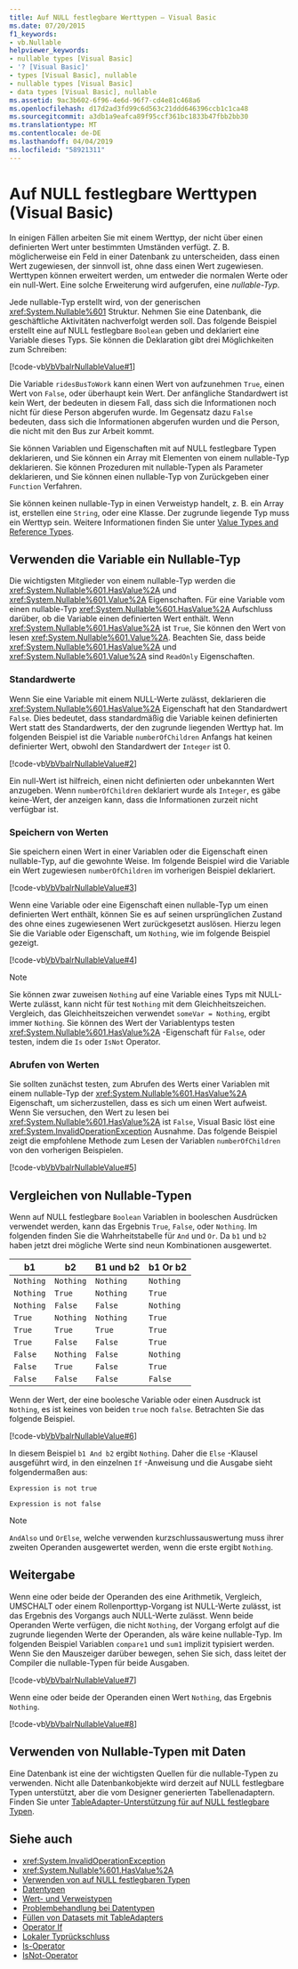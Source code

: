 ```yaml
---
title: Auf NULL festlegbare Werttypen – Visual Basic
ms.date: 07/20/2015
f1_keywords:
- vb.Nullable
helpviewer_keywords:
- nullable types [Visual Basic]
- '? [Visual Basic]'
- types [Visual Basic], nullable
- nullable types [Visual Basic]
- data types [Visual Basic], nullable
ms.assetid: 9ac3b602-6f96-4e6d-96f7-cd4e81c468a6
ms.openlocfilehash: d17d2ad3fd99c6d563c21ddd646396ccb1c1ca48
ms.sourcegitcommit: a3db1a9eafca89f95ccf361bc1833b47fbb2bb30
ms.translationtype: MT
ms.contentlocale: de-DE
ms.lasthandoff: 04/04/2019
ms.locfileid: "58921311"
---
```

# <a name="nullable-value-types-visual-basic"></a>Auf NULL festlegbare Werttypen (Visual Basic)

In einigen Fällen arbeiten Sie mit einem Werttyp, der nicht über einen definierten Wert unter bestimmten Umständen verfügt. Z. B. möglicherweise ein Feld in einer Datenbank zu unterscheiden, dass einen Wert zugewiesen, der sinnvoll ist, ohne dass einen Wert zugewiesen. Werttypen können erweitert werden, um entweder die normalen Werte oder ein null-Wert. Eine solche Erweiterung wird aufgerufen, eine *nullable-Typ*.

Jede nullable-Typ erstellt wird, von der generischen <xref:System.Nullable%601> Struktur. Nehmen Sie eine Datenbank, die geschäftliche Aktivitäten nachverfolgt werden soll. Das folgende Beispiel erstellt eine auf NULL festlegbare `Boolean` geben und deklariert eine Variable dieses Typs. Sie können die Deklaration gibt drei Möglichkeiten zum Schreiben:

[!code-vb[VbVbalrNullableValue#1](../../../../../samples/snippets/visualbasic/VS_Snippets_VBCSharp/VbVbalrNullableValue/VB/Class1.vb#1)]

Die Variable `ridesBusToWork` kann einen Wert von aufzunehmen `True`, einen Wert von `False`, oder überhaupt kein Wert. Der anfängliche Standardwert ist kein Wert, der bedeuten in diesem Fall, dass sich die Informationen noch nicht für diese Person abgerufen wurde. Im Gegensatz dazu `False` bedeuten, dass sich die Informationen abgerufen wurden und die Person, die nicht mit den Bus zur Arbeit kommt.

Sie können Variablen und Eigenschaften mit auf NULL festlegbare Typen deklarieren, und Sie können ein Array mit Elementen von einem nullable-Typ deklarieren. Sie können Prozeduren mit nullable-Typen als Parameter deklarieren, und Sie können einen nullable-Typ von Zurückgeben einer `Function` Verfahren.

Sie können keinen nullable-Typ in einen Verweistyp handelt, z. B. ein Array ist, erstellen eine `String`, oder eine Klasse. Der zugrunde liegende Typ muss ein Werttyp sein. Weitere Informationen finden Sie unter [Value Types and Reference Types](value-types-and-reference-types.md).

## <a name="using-a-nullable-type-variable"></a>Verwenden die Variable ein Nullable-Typ

Die wichtigsten Mitglieder von einem nullable-Typ werden die <xref:System.Nullable%601.HasValue%2A> und <xref:System.Nullable%601.Value%2A> Eigenschaften. Für eine Variable vom einen nullable-Typ <xref:System.Nullable%601.HasValue%2A> Aufschluss darüber, ob die Variable einen definierten Wert enthält. Wenn <xref:System.Nullable%601.HasValue%2A> ist `True`, Sie können den Wert von lesen <xref:System.Nullable%601.Value%2A>. Beachten Sie, dass beide <xref:System.Nullable%601.HasValue%2A> und <xref:System.Nullable%601.Value%2A> sind `ReadOnly` Eigenschaften.

### <a name="default-values"></a>Standardwerte

Wenn Sie eine Variable mit einem NULL-Werte zulässt, deklarieren die <xref:System.Nullable%601.HasValue%2A> Eigenschaft hat den Standardwert `False`. Dies bedeutet, dass standardmäßig die Variable keinen definierten Wert statt des Standardwerts, der den zugrunde liegenden Werttyp hat. Im folgenden Beispiel ist die Variable `numberOfChildren` Anfangs hat keinen definierter Wert, obwohl den Standardwert der `Integer` ist 0.

[!code-vb[VbVbalrNullableValue#2](../../../../../samples/snippets/visualbasic/VS_Snippets_VBCSharp/VbVbalrNullableValue/VB/Class1.vb#2)]

Ein null-Wert ist hilfreich, einen nicht definierten oder unbekannten Wert anzugeben. Wenn `numberOfChildren` deklariert wurde als `Integer`, es gäbe keine-Wert, der anzeigen kann, dass die Informationen zurzeit nicht verfügbar ist.

### <a name="storing-values"></a>Speichern von Werten

Sie speichern einen Wert in einer Variablen oder die Eigenschaft einen nullable-Typ, auf die gewohnte Weise. Im folgende Beispiel wird die Variable ein Wert zugewiesen `numberOfChildren` im vorherigen Beispiel deklariert.

[!code-vb[VbVbalrNullableValue#3](../../../../../samples/snippets/visualbasic/VS_Snippets_VBCSharp/VbVbalrNullableValue/VB/Class1.vb#3)]

Wenn eine Variable oder eine Eigenschaft einen nullable-Typ um einen definierten Wert enthält, können Sie es auf seinen ursprünglichen Zustand des ohne eines zugewiesenen Wert zurückgesetzt auslösen. Hierzu legen Sie die Variable oder Eigenschaft, um `Nothing`, wie im folgende Beispiel gezeigt.

[!code-vb[VbVbalrNullableValue#4](../../../../../samples/snippets/visualbasic/VS_Snippets_VBCSharp/VbVbalrNullableValue/VB/Class1.vb#4)]

> [!NOTE]
> Sie können zwar zuweisen `Nothing` auf eine Variable eines Typs mit NULL-Werte zulässt, kann nicht für test `Nothing` mit dem Gleichheitszeichen. Vergleich, das Gleichheitszeichen verwendet `someVar = Nothing`, ergibt immer `Nothing`. Sie können des Wert der Variablentyps testen <xref:System.Nullable%601.HasValue%2A> -Eigenschaft für `False`, oder testen, indem die `Is` oder `IsNot` Operator.

### <a name="retrieving-values"></a>Abrufen von Werten

Sie sollten zunächst testen, zum Abrufen des Werts einer Variablen mit einem nullable-Typ der <xref:System.Nullable%601.HasValue%2A> Eigenschaft, um sicherzustellen, dass es sich um einen Wert aufweist. Wenn Sie versuchen, den Wert zu lesen bei <xref:System.Nullable%601.HasValue%2A> ist `False`, Visual Basic löst eine <xref:System.InvalidOperationException> Ausnahme. Das folgende Beispiel zeigt die empfohlene Methode zum Lesen der Variablen `numberOfChildren` von den vorherigen Beispielen.

[!code-vb[VbVbalrNullableValue#5](../../../../../samples/snippets/visualbasic/VS_Snippets_VBCSharp/VbVbalrNullableValue/VB/Class1.vb#5)]

## <a name="comparing-nullable-types"></a>Vergleichen von Nullable-Typen

Wenn auf NULL festlegbare `Boolean` Variablen in booleschen Ausdrücken verwendet werden, kann das Ergebnis `True`, `False`, oder `Nothing`. Im folgenden finden Sie die Wahrheitstabelle für `And` und `Or`. Da `b1` und `b2` haben jetzt drei mögliche Werte sind neun Kombinationen ausgewertet.

|b1|b2|B1 und b2|b1 Or b2|
|--------|--------|---------------|--------------|
|`Nothing`|`Nothing`|`Nothing`|`Nothing`|
|`Nothing`|`True`|`Nothing`|`True`|
|`Nothing`|`False`|`False`|`Nothing`|
|`True`|`Nothing`|`Nothing`|`True`|
|`True`|`True`|`True`|`True`|
|`True`|`False`|`False`|`True`|
|`False`|`Nothing`|`False`|`Nothing`|
|`False`|`True`|`False`|`True`|
|`False`|`False`|`False`|`False`|

Wenn der Wert, der eine boolesche Variable oder einen Ausdruck ist `Nothing`, es ist keines von beiden `true` noch `false`. Betrachten Sie das folgende Beispiel.

[!code-vb[VbVbalrNullableValue#6](../../../../../samples/snippets/visualbasic/VS_Snippets_VBCSharp/VbVbalrNullableValue/VB/Class1.vb#6)]

In diesem Beispiel `b1 And b2` ergibt `Nothing`. Daher die `Else` -Klausel ausgeführt wird, in den einzelnen `If` -Anweisung und die Ausgabe sieht folgendermaßen aus:

`Expression is not true`

`Expression is not false`

> [!NOTE]
> `AndAlso` und `OrElse`, welche verwenden kurzschlussauswertung muss ihrer zweiten Operanden ausgewertet werden, wenn die erste ergibt `Nothing`.

## <a name="propagation"></a>Weitergabe

Wenn eine oder beide der Operanden des eine Arithmetik, Vergleich, UMSCHALT oder einem Rollenporttyp-Vorgang ist NULL-Werte zulässt, ist das Ergebnis des Vorgangs auch NULL-Werte zulässt. Wenn beide Operanden Werte verfügen, die nicht `Nothing`, der Vorgang erfolgt auf die zugrunde liegenden Werte der Operanden, als wäre keine nullable-Typ. Im folgenden Beispiel Variablen `compare1` und `sum1` implizit typisiert werden. Wenn Sie den Mauszeiger darüber bewegen, sehen Sie sich, dass leitet der Compiler die nullable-Typen für beide Ausgaben.

[!code-vb[VbVbalrNullableValue#7](../../../../../samples/snippets/visualbasic/VS_Snippets_VBCSharp/VbVbalrNullableValue/VB/Class1.vb#7)]

Wenn eine oder beide der Operanden einen Wert `Nothing`, das Ergebnis `Nothing`.

[!code-vb[VbVbalrNullableValue#8](../../../../../samples/snippets/visualbasic/VS_Snippets_VBCSharp/VbVbalrNullableValue/VB/Class1.vb#8)]

## <a name="using-nullable-types-with-data"></a>Verwenden von Nullable-Typen mit Daten

Eine Datenbank ist eine der wichtigsten Quellen für die nullable-Typen zu verwenden. Nicht alle Datenbankobjekte wird derzeit auf NULL festlegbare Typen unterstützt, aber die vom Designer generierten Tabellenadaptern. Finden Sie unter [TableAdapter-Unterstützung für auf NULL festlegbare Typen](/visualstudio/data-tools/fill-datasets-by-using-tableadapters#tableadapter-support-for-nullable-types).

## <a name="see-also"></a>Siehe auch

- <xref:System.InvalidOperationException>
- <xref:System.Nullable%601.HasValue%2A>
- [Verwenden von auf NULL festlegbaren Typen](../../../../csharp/programming-guide/nullable-types/using-nullable-types.md)
- [Datentypen](index.md)
- [Wert- und Verweistypen](value-types-and-reference-types.md)
- [Problembehandlung bei Datentypen](troubleshooting-data-types.md)
- [Füllen von Datasets mit TableAdapters](/visualstudio/data-tools/fill-datasets-by-using-tableadapters)
- [Operator If](../../../language-reference/operators/if-operator.md)
- [Lokaler Typrückschluss](../variables/local-type-inference.md)
- [Is-Operator](../../../language-reference/operators/is-operator.md)
- [IsNot-Operator](../../../language-reference/operators/isnot-operator.md)